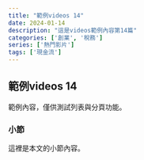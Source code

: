 ```yaml
---
title: "範例videos 14"
date: 2024-01-14
description: "這是videos範例內容第14篇"
categories: ['創業', '稅務']
series: ['熱門影片']
tags: ['現金流']
---
```


## 範例videos 14

範例內容，僅供測試列表與分頁功能。

### 小節
這裡是本文的小節內容。
